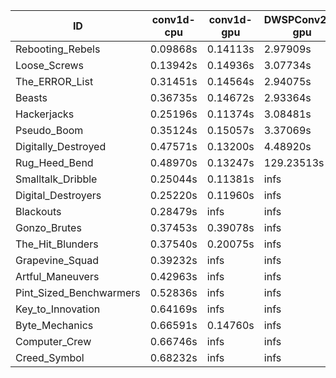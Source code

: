 |ID|conv1d-cpu|conv1d-gpu|DWSPConv2D-gpu|gemm-gpu|avg|
|-|-|-|-|-|-|
|Rebooting_Rebels|0.09868s|0.14113s|2.97909s|1.73305s|1.23799s|
|Loose_Screws|0.13942s|0.14936s|3.07734s|1.81108s|1.29430s|
|The_ERROR_List|0.31451s|0.14564s|2.94075s|1.94431s|1.33630s|
|Beasts|0.36735s|0.14672s|2.93364s|1.92508s|1.34320s|
|Hackerjacks|0.25196s|0.11374s|3.08481s|1.93333s|1.34596s|
|Pseudo_Boom|0.35124s|0.15057s|3.37069s|1.97368s|1.46154s|
|Digitally_Destroyed|0.47571s|0.13200s|4.48920s|2.48760s|1.89613s|
|Rug_Heed_Bend|0.48970s|0.13247s|129.23513s|4.46326s|33.58014s|
|Smalltalk_Dribble|0.25044s|0.11381s|infs|1.94052s|infs|
|Digital_Destroyers|0.25220s|0.11960s|infs|1.92584s|infs|
|Blackouts|0.28479s|infs|infs|1.81179s|infs|
|Gonzo_Brutes|0.37453s|0.39078s|infs|4.43460s|infs|
|The_Hit_Blunders|0.37540s|0.20075s|infs|4.44224s|infs|
|Grapevine_Squad|0.39232s|infs|infs|4.51697s|infs|
|Artful_Maneuvers|0.42963s|infs|infs|4.51824s|infs|
|Pint_Sized_Benchwarmers|0.52836s|infs|infs|4.51507s|infs|
|Key_to_Innovation|0.64169s|infs|infs|4.52215s|infs|
|Byte_Mechanics|0.66591s|0.14760s|infs|4.43147s|infs|
|Computer_Crew|0.66746s|infs|infs|4.51894s|infs|
|Creed_Symbol|0.68232s|infs|infs|4.56575s|infs|
